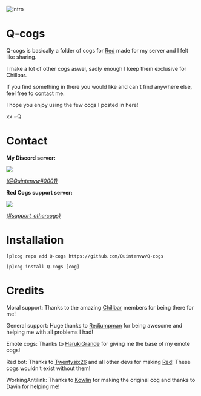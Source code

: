 ![intro](https://i.imgur.com/TbX5eGx.png)
# Q-cogs


Q-cogs is basically a folder of cogs for [Red](https://cogs.red) made for my server and I felt like sharing.

I make a lot of other cogs aswel, sadly enough I keep them exclusive for Chillbar.

If you find something in there you would like and can't find anywhere else, feel free to [contact](https://github.com/Quintenvw/Q-cogs#contact) me.

I hope you enjoy using the few cogs I posted in here!

xx ~Q



# Contact
**My Discord server:** 

[<img src="https://discordapp.com/api/guilds/394854570926407682/widget.png?style=banner2">](http://join.chillbar.org) 

[*(@Quintenvw#0001)*](https://discordapp.com/channels/394854570926407682/395998061639368726/505412281622986753)

**Red Cogs support server:**

[<img src="https://discordapp.com/api/guilds/240154543684321280/widget.png?style=banner2">](https://discord.gg/red)

[*(#support_othercogs)*](https://discordapp.com/channels/240154543684321280/240212783503900673/505409485041434625)


# Installation 
```[p]cog repo add Q-cogs https://github.com/Quintenvw/Q-cogs```

```[p]cog install Q-cogs [cog]```

# Credits
Moral support:
Thanks to the amazing [Chillbar](http://join.chillbar.org) members for being there for me!


General support:
Huge thanks to [Redjumpman](https://github.com/Redjumpman/) for being awesome and helping me with all problems I had!


Emote cogs:
Thanks to [HarukiGrande](https://github.com/HarukiGrande) for giving me the base of my emote cogs!


Red bot:
Thanks to [Twentysix26](https://github.com/Twentysix26) and all other devs for making [Red](https://cogs.red)! These cogs wouldn't exist without them! 


WorkingAntilink:
Thanks to [Kowlin](https://github.com/Kowlin) for making the original cog and thanks to Davin for helping me!
